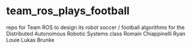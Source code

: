 # team_ros_plays_football
repo for Team ROS to design its robot soccer / football algorithms for the Distributed Autonomous Robotic Systems class
Romain Chiappinelli
Ryan Louie
Lukas Brunke

